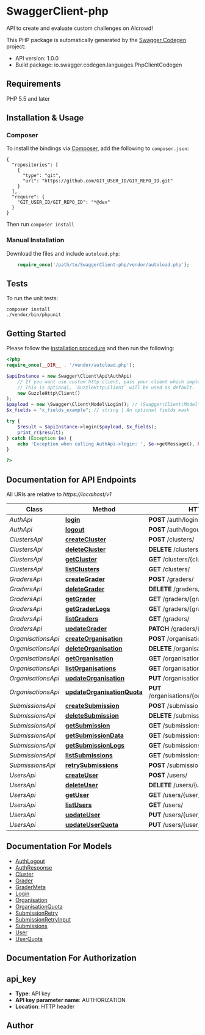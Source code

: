 # SwaggerClient-php
API to create and evaluate custom challenges on AIcrowd!

This PHP package is automatically generated by the [Swagger Codegen](https://github.com/swagger-api/swagger-codegen) project:

- API version: 1.0.0
- Build package: io.swagger.codegen.languages.PhpClientCodegen

## Requirements

PHP 5.5 and later

## Installation & Usage
### Composer

To install the bindings via [Composer](http://getcomposer.org/), add the following to `composer.json`:

```
{
  "repositories": [
    {
      "type": "git",
      "url": "https://github.com/GIT_USER_ID/GIT_REPO_ID.git"
    }
  ],
  "require": {
    "GIT_USER_ID/GIT_REPO_ID": "*@dev"
  }
}
```

Then run `composer install`

### Manual Installation

Download the files and include `autoload.php`:

```php
    require_once('/path/to/SwaggerClient-php/vendor/autoload.php');
```

## Tests

To run the unit tests:

```
composer install
./vendor/bin/phpunit
```

## Getting Started

Please follow the [installation procedure](#installation--usage) and then run the following:

```php
<?php
require_once(__DIR__ . '/vendor/autoload.php');

$apiInstance = new Swagger\Client\Api\AuthApi(
    // If you want use custom http client, pass your client which implements `GuzzleHttp\ClientInterface`.
    // This is optional, `GuzzleHttp\Client` will be used as default.
    new GuzzleHttp\Client()
);
$payload = new \Swagger\Client\Model\Login(); // \Swagger\Client\Model\Login | 
$x_fields = "x_fields_example"; // string | An optional fields mask

try {
    $result = $apiInstance->login($payload, $x_fields);
    print_r($result);
} catch (Exception $e) {
    echo 'Exception when calling AuthApi->login: ', $e->getMessage(), PHP_EOL;
}

?>
```

## Documentation for API Endpoints

All URIs are relative to *https://localhost/v1*

Class | Method | HTTP request | Description
------------ | ------------- | ------------- | -------------
*AuthApi* | [**login**](docs/Api/AuthApi.md#login) | **POST** /auth/login | 
*AuthApi* | [**logout**](docs/Api/AuthApi.md#logout) | **POST** /auth/logout | 
*ClustersApi* | [**createCluster**](docs/Api/ClustersApi.md#createcluster) | **POST** /clusters/ | 
*ClustersApi* | [**deleteCluster**](docs/Api/ClustersApi.md#deletecluster) | **DELETE** /clusters/{cluster_id} | 
*ClustersApi* | [**getCluster**](docs/Api/ClustersApi.md#getcluster) | **GET** /clusters/{cluster_id} | 
*ClustersApi* | [**listClusters**](docs/Api/ClustersApi.md#listclusters) | **GET** /clusters/ | 
*GradersApi* | [**createGrader**](docs/Api/GradersApi.md#creategrader) | **POST** /graders/ | 
*GradersApi* | [**deleteGrader**](docs/Api/GradersApi.md#deletegrader) | **DELETE** /graders/{grader_id} | 
*GradersApi* | [**getGrader**](docs/Api/GradersApi.md#getgrader) | **GET** /graders/{grader_id} | 
*GradersApi* | [**getGraderLogs**](docs/Api/GradersApi.md#getgraderlogs) | **GET** /graders/{grader_id}/logs | 
*GradersApi* | [**listGraders**](docs/Api/GradersApi.md#listgraders) | **GET** /graders/ | 
*GradersApi* | [**updateGrader**](docs/Api/GradersApi.md#updategrader) | **PATCH** /graders/{grader_id} | 
*OrganisationsApi* | [**createOrganisation**](docs/Api/OrganisationsApi.md#createorganisation) | **POST** /organisations/ | 
*OrganisationsApi* | [**deleteOrganisation**](docs/Api/OrganisationsApi.md#deleteorganisation) | **DELETE** /organisations/{organisation_id} | 
*OrganisationsApi* | [**getOrganisation**](docs/Api/OrganisationsApi.md#getorganisation) | **GET** /organisations/{organisation_id} | 
*OrganisationsApi* | [**listOrganisations**](docs/Api/OrganisationsApi.md#listorganisations) | **GET** /organisations/ | 
*OrganisationsApi* | [**updateOrganisation**](docs/Api/OrganisationsApi.md#updateorganisation) | **PUT** /organisations/{organisation_id} | 
*OrganisationsApi* | [**updateOrganisationQuota**](docs/Api/OrganisationsApi.md#updateorganisationquota) | **PUT** /organisations/{organisation_id}/addquota | 
*SubmissionsApi* | [**createSubmission**](docs/Api/SubmissionsApi.md#createsubmission) | **POST** /submissions/ | 
*SubmissionsApi* | [**deleteSubmission**](docs/Api/SubmissionsApi.md#deletesubmission) | **DELETE** /submissions/{submission_id} | 
*SubmissionsApi* | [**getSubmission**](docs/Api/SubmissionsApi.md#getsubmission) | **GET** /submissions/{submission_id} | 
*SubmissionsApi* | [**getSubmissionData**](docs/Api/SubmissionsApi.md#getsubmissiondata) | **GET** /submissions/{submission_id}/data | 
*SubmissionsApi* | [**getSubmissionLogs**](docs/Api/SubmissionsApi.md#getsubmissionlogs) | **GET** /submissions/{submission_id}/logs | 
*SubmissionsApi* | [**listSubmissions**](docs/Api/SubmissionsApi.md#listsubmissions) | **GET** /submissions/ | 
*SubmissionsApi* | [**retrySubmissions**](docs/Api/SubmissionsApi.md#retrysubmissions) | **POST** /submissions/retry | 
*UsersApi* | [**createUser**](docs/Api/UsersApi.md#createuser) | **POST** /users/ | 
*UsersApi* | [**deleteUser**](docs/Api/UsersApi.md#deleteuser) | **DELETE** /users/{user_id} | 
*UsersApi* | [**getUser**](docs/Api/UsersApi.md#getuser) | **GET** /users/{user_id} | 
*UsersApi* | [**listUsers**](docs/Api/UsersApi.md#listusers) | **GET** /users/ | 
*UsersApi* | [**updateUser**](docs/Api/UsersApi.md#updateuser) | **PUT** /users/{user_id} | 
*UsersApi* | [**updateUserQuota**](docs/Api/UsersApi.md#updateuserquota) | **PUT** /users/{user_id}/addquota | 


## Documentation For Models

 - [AuthLogout](docs/Model/AuthLogout.md)
 - [AuthResponse](docs/Model/AuthResponse.md)
 - [Cluster](docs/Model/Cluster.md)
 - [Grader](docs/Model/Grader.md)
 - [GraderMeta](docs/Model/GraderMeta.md)
 - [Login](docs/Model/Login.md)
 - [Organisation](docs/Model/Organisation.md)
 - [OrganisationQuota](docs/Model/OrganisationQuota.md)
 - [SubmissionRetry](docs/Model/SubmissionRetry.md)
 - [SubmissionRetryInput](docs/Model/SubmissionRetryInput.md)
 - [Submissions](docs/Model/Submissions.md)
 - [User](docs/Model/User.md)
 - [UserQuota](docs/Model/UserQuota.md)


## Documentation For Authorization


## api_key

- **Type**: API key
- **API key parameter name**: AUTHORIZATION
- **Location**: HTTP header


## Author




